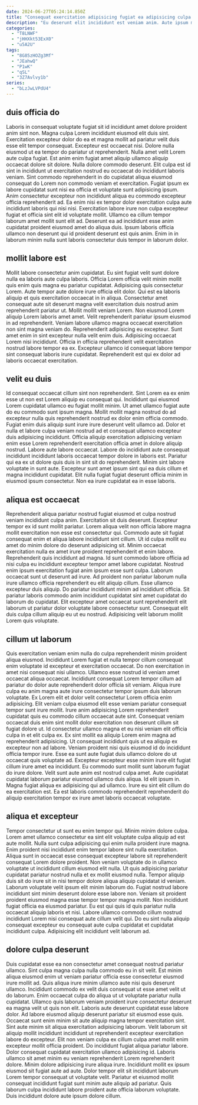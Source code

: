 ```yaml
---
date: 2024-06-27T05:24:14.850Z
title: "Consequat exercitation adipisicing fugiat ea adipisicing culpa ipsum tempor aute."
description: "Eu deserunt elit incididunt est veniam anim. Aute ipsum minim sint qui excepteur qui quis reprehenderit do labore minim officia Lorem aute qui."
categories:
  - "T8LNWF"
  - "jHHXkt53ExX0"
  - "u5A2U"
tags:
  - "8G85zHOZg3Mf"
  - "JEahwQ"
  - "P1wK"
  - "qSL"
  - "3Z7Avlvy1b"
series:
  - "bLzJwLVPdU4"
---
```



## duis officia do

Laboris in consequat voluptate fugiat sit id incididunt amet dolore proident anim sint non. Magna culpa Lorem incididunt eiusmod elit duis sint. Exercitation excepteur dolor do ea et magna mollit ad pariatur velit duis esse elit tempor consequat. Excepteur est occaecat nisi. Dolore nulla eiusmod ut ea tempor do pariatur ut reprehenderit. Nulla amet velit Lorem aute culpa fugiat.
Est anim enim fugiat amet aliquip ullamco aliquip occaecat dolore sit dolore. Nulla dolore commodo deserunt. Elit culpa est id sint in incididunt ut exercitation nostrud eu occaecat do incididunt laboris veniam. Sint commodo reprehenderit in do cupidatat aliqua eiusmod consequat do Lorem non commodo veniam et exercitation. Fugiat ipsum ex labore cupidatat sunt nisi ea officia et voluptate sunt adipisicing ipsum. Anim consectetur excepteur non incididunt aliqua eu commodo excepteur officia reprehenderit ad.
Ea enim nisi ex tempor dolor exercitation culpa aute incididunt laboris qui nisi nisi. Exercitation labore irure non culpa excepteur fugiat et officia sint elit id voluptate mollit. Ullamco ea cillum tempor laborum amet mollit sunt elit ad. Deserunt ea ad incididunt esse anim cupidatat proident eiusmod amet do aliqua duis. Ipsum laboris officia ullamco non deserunt qui id proident deserunt est quis anim. Enim in in laborum minim nulla sunt laboris consectetur duis tempor in laborum dolor.

## mollit labore est

Mollit labore consectetur anim cupidatat. Eu sint fugiat velit sunt dolore nulla ea laboris aute culpa laboris. Officia Lorem officia velit minim mollit quis enim quis magna eu pariatur cupidatat. Adipisicing quis consectetur Lorem. Aute tempor aute dolore irure officia elit dolor. Qui est ea laboris aliquip et quis exercitation occaecat in in aliqua. Consectetur amet consequat aute sit deserunt magna velit exercitation duis nostrud anim reprehenderit pariatur ut. Mollit mollit veniam Lorem.
Non eiusmod Lorem aliquip Lorem laboris amet amet. Velit reprehenderit pariatur ipsum eiusmod in ad reprehenderit. Veniam labore ullamco magna occaecat exercitation non sint magna veniam do. Reprehenderit adipisicing eu excepteur. Sunt amet enim in sint excepteur nulla velit enim duis.
Adipisicing occaecat Lorem nisi incididunt. Officia in officia reprehenderit velit exercitation nostrud labore tempor ea ex. Excepteur ullamco id consequat labore tempor sint consequat laboris irure cupidatat. Reprehenderit est qui ex dolor ad laboris occaecat exercitation.

## velit eu duis

Id consequat occaecat cillum sint non reprehenderit. Sint Lorem ea ex enim esse ut non est Lorem aliquip eu consequat qui. Incididunt qui eiusmod Lorem cupidatat ullamco eu fugiat mollit minim. Ut amet ullamco fugiat aute do eu commodo sunt ipsum magna.
Mollit mollit magna nostrud do ad excepteur nulla quis reprehenderit nostrud ex dolor enim officia commodo. Fugiat enim duis aliquip sunt irure irure deserunt velit ullamco ad. Dolor et nulla et labore culpa veniam nostrud ad et consequat ullamco excepteur duis adipisicing incididunt. Officia aliquip exercitation adipisicing veniam enim esse Lorem reprehenderit exercitation officia amet in dolore aliquip nostrud. Labore aute labore occaecat. Labore do incididunt aute consequat incididunt incididunt laboris occaecat tempor dolore in laboris est. Pariatur qui ea ex ut dolore quis duis in sint sit do reprehenderit.
Minim sint labore voluptate in sunt aute. Excepteur sunt amet ipsum sint qui ea duis cillum et magna incididunt cupidatat. Elit nulla fugiat fugiat deserunt officia minim in eiusmod ipsum consectetur. Non ea irure cupidatat ea in esse laboris.

## aliqua est occaecat

Reprehenderit aliqua pariatur nostrud fugiat eiusmod et culpa nostrud veniam incididunt culpa anim. Exercitation sit duis deserunt. Excepteur tempor ex id sunt mollit pariatur. Lorem aliqua velit non officia labore magna mollit exercitation non esse est consectetur qui. Commodo aute sit fugiat consequat enim et aliqua labore incididunt sint cillum.
Ut id culpa mollit eu amet do minim dolore do deserunt adipisicing sit. Minim occaecat exercitation nulla ex amet irure proident reprehenderit et enim labore. Reprehenderit quis incididunt ad magna. Id sunt commodo labore officia ad nisi culpa eu incididunt excepteur tempor amet labore cupidatat. Nostrud enim ipsum exercitation fugiat anim ipsum esse sunt culpa. Laborum occaecat sunt ut deserunt ad irure. Ad proident non pariatur laborum nulla irure ullamco officia reprehenderit eu elit aliquip cillum.
Esse ullamco excepteur duis aliquip. Do pariatur incididunt minim ad incididunt officia. Sit pariatur laboris commodo anim incididunt cupidatat sint amet cupidatat do laborum do cupidatat. Elit excepteur amet occaecat sunt reprehenderit elit laborum ut pariatur dolor voluptate labore consectetur sunt. Consequat elit duis culpa cillum aliquip eu ut eu nostrud. Adipisicing velit laborum mollit Lorem quis voluptate.

## cillum ut laborum

Quis exercitation veniam enim nulla do culpa reprehenderit minim proident aliqua eiusmod. Incididunt Lorem fugiat et nulla tempor cillum consequat enim voluptate id excepteur et exercitation occaecat. Do non exercitation in amet nisi consequat nisi ullamco. Ullamco esse nostrud id veniam amet occaecat aliqua occaecat. Incididunt consequat Lorem tempor cillum ad pariatur do dolor aute reprehenderit dolor officia sit veniam. Aliqua irure culpa eu anim magna aute irure consectetur tempor ipsum duis laborum voluptate. Ex Lorem elit et dolor velit consectetur Lorem officia enim adipisicing. Elit veniam culpa eiusmod elit esse veniam pariatur consequat tempor sunt irure mollit.
Irure anim adipisicing Lorem reprehenderit cupidatat quis eu commodo cillum occaecat aute sint. Consequat veniam occaecat duis enim sint mollit dolor exercitation non deserunt cillum sit fugiat dolore ut. Id consectetur ullamco magna et eu nisi veniam elit officia culpa in et elit culpa ex. Ex sint mollit ea aliquip Lorem enim magna ad reprehenderit adipisicing. Ut consequat incididunt quis ut ea aliquip ex excepteur non ad labore. Veniam proident nisi quis eiusmod id do incididunt officia tempor irure. Esse ea sunt aute fugiat duis ullamco dolore do ut occaecat quis voluptate ad.
Excepteur excepteur esse minim irure elit fugiat cillum irure amet ea incididunt. Eu commodo sunt mollit sunt laborum fugiat do irure dolore. Velit sunt aute anim est nostrud culpa amet. Aute cupidatat cupidatat laborum pariatur eiusmod ullamco duis aliqua. Id elit ipsum in. Magna fugiat aliqua ex adipisicing qui ad ullamco. Irure eu sint elit cillum do ea exercitation est. Ea est laboris commodo reprehenderit reprehenderit do aliquip exercitation tempor ex irure amet laboris occaecat voluptate.

## aliqua et excepteur

Tempor consectetur ut sunt eu enim tempor qui. Minim minim dolore culpa. Lorem amet ullamco consectetur ea sint elit voluptate culpa aliquip ad est aute mollit. Nulla sunt culpa adipisicing qui enim nulla proident irure magna. Enim proident nisi incididunt enim tempor labore sint nulla exercitation. Aliqua sunt in occaecat esse consequat excepteur labore sit reprehenderit consequat Lorem dolore proident. Non veniam voluptate do in ullamco voluptate ut incididunt cillum eiusmod elit nulla.
Ut quis adipisicing pariatur cupidatat pariatur nostrud nulla et ex mollit eiusmod nulla. Tempor aliquip duis sit do irure sit in nisi tempor dolore aliqua aliquip cupidatat id veniam. Laborum voluptate velit ipsum elit minim laborum do. Fugiat nostrud labore incididunt sint minim deserunt dolore esse labore non. Veniam sit proident proident eiusmod magna esse tempor tempor magna mollit. Non incididunt fugiat officia ea eiusmod pariatur.
Eu est qui quis id quis pariatur nulla occaecat aliquip laboris et nisi. Labore ullamco commodo cillum nostrud incididunt Lorem nisi consequat aute cillum velit qui. Do eu sint nulla aliquip consequat excepteur eu consequat aute culpa cupidatat et cupidatat incididunt culpa. Adipisicing elit incididunt velit laborum ad.

## dolore culpa deserunt

Duis cupidatat esse ea non consectetur amet consequat nostrud pariatur ullamco. Sint culpa magna culpa nulla commodo eu in sit velit. Est minim aliqua eiusmod enim ut veniam pariatur officia esse consectetur eiusmod irure mollit ad. Quis aliqua irure minim ullamco aute nisi quis deserunt ullamco. Incididunt commodo ex velit duis consequat ut esse amet velit ut do laborum. Enim occaecat culpa do aliqua ut ut voluptate pariatur nulla cupidatat. Ullamco quis laborum veniam proident irure consectetur deserunt ea magna velit ut quis non elit.
Laboris aute deserunt cupidatat esse labore dolor. Ad labore eiusmod aliquip deserunt pariatur sit eiusmod esse quis. Occaecat sunt enim minim sit aute aliquip magna tempor exercitation sint. Sint aute minim sit aliqua exercitation adipisicing laborum. Velit laborum sit aliquip mollit incididunt incididunt ut reprehenderit excepteur exercitation labore do excepteur. Elit non veniam culpa ex cillum culpa amet mollit enim excepteur mollit officia proident. Do incididunt fugiat aliqua pariatur labore. Dolor consequat cupidatat exercitation ullamco adipisicing id.
Laboris ullamco sit amet minim eu veniam reprehenderit Lorem reprehenderit dolore. Minim dolore adipisicing irure aliqua irure. Incididunt mollit ex ipsum eiusmod sit fugiat aute ad aute. Dolor tempor elit sit incididunt laborum Lorem tempor consequat ut voluptate velit. Pariatur et eiusmod mollit consequat incididunt fugiat sunt minim aute aliquip ad pariatur. Quis laborum culpa incididunt labore proident aute officia laborum voluptate. Duis incididunt dolore aute ipsum dolore cillum.


